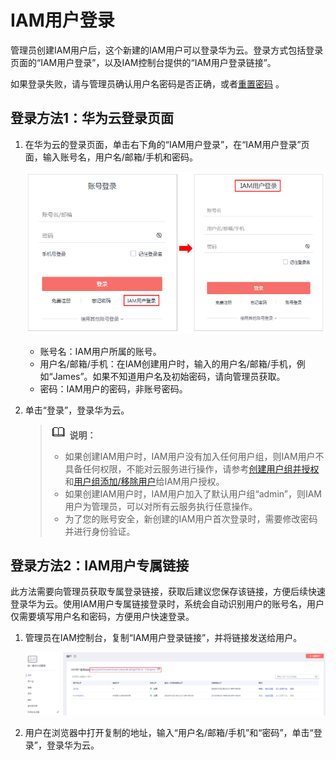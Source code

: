 # IAM用户登录<a name="iam_01_0552"></a>

管理员创建IAM用户后，这个新建的IAM用户可以登录华为云。登录方式包括登录页面的“IAM用户登录”，以及IAM控制台提供的“IAM用户登录链接”。

如果登录失败，请与管理员确认用户名密码是否正确，或者[重置密码](https://support.huaweicloud.com/iam_faq/iam_01_0314.html#section1)  。

## 登录方法1：华为云登录页面<a name="section6631447142015"></a>

1.  在华为云的登录页面，单击右下角的“IAM用户登录”，在“IAM用户登录”页面，输入账号名，用户名/邮箱/手机和密码。

    ![](figures/Snap25.png)

    -   账号名：IAM用户所属的账号。
    -   用户名/邮箱/手机：在IAM创建用户时，输入的用户名/邮箱/手机，例如“James”。如果不知道用户名及初始密码，请向管理员获取。
    -   密码：IAM用户的密码，非账号密码。

2.  单击“登录”，登录华为云。

    >![](public_sys-resources/icon-note.gif) **说明：**   
    >-   如果创建IAM用户时，IAM用户没有加入任何用户组，则IAM用户不具备任何权限，不能对云服务进行操作，请参考[创建用户组并授权](创建用户组并授权.md)和[用户组添加/移除用户](用户组添加-移除用户.md)给IAM用户授权。  
    >-   如果创建IAM用户时，IAM用户加入了默认用户组“admin”，则IAM用户为管理员，可以对所有云服务执行任意操作。  
    >-   为了您的账号安全，新创建的IAM用户首次登录时，需要修改密码并进行身份验证。  


## 登录方法2：IAM用户专属链接<a name="section1963517471208"></a>

此方法需要向管理员获取专属登录链接，获取后建议您保存该链接，方便后续快速登录华为云。使用IAM用户专属链接登录时，系统会自动识别用户的账号名，用户仅需要填写用户名和密码，方便用户快速登录。

1.  管理员在IAM控制台，复制“IAM用户登录链接”，并将链接发送给用户。

    ![](figures/zh-cn_image_0216729895.png)

2.  用户在浏览器中打开复制的地址，输入“用户名/邮箱/手机”和“密码”，单击“登录”，登录华为云。

